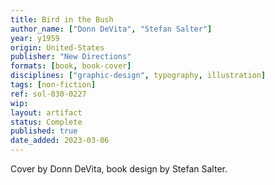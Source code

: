 ```yaml
---
title: Bird in the Bush
author_name: ["Donn DeVita", "Stefan Salter"]
year: y1959
origin: United-States
publisher: "New Directions"
formats: [book, book-cover]
disciplines: ["graphic-design", typography, illustration]
tags: [non-fiction]
ref: sol-030-0227
wip:
layout: artifact
status: Complete
published: true
date_added: 2023-03-06
---
```


Cover by Donn DeVita, book design by Stefan Salter.
